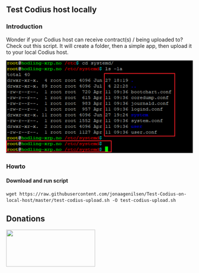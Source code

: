 ## Test Codius host locally

### Introduction
Wonder if your Codius host can receive contract(s) / being uploaded to? Check out this script. It will create a folder, then a simple app, then upload it to your local Codius host.

![screen](https://github.com/jonaagenilsen/Linux-shell-pimping/blob/master/linux_shell.png)

### Howto

#### Download and run script
`wget https://raw.githubusercontent.com/jonaagenilsen/Test-Codius-on-local-host/master/test-codius-upload.sh -O test-codius-upload.sh`

## Donations
[<img src="https://xrptipbot.nodum.io/static/tipbot%20card-min.png" data-canonical-src="https://www.xrptipbot.com/stats/user/account:jonaagenilsen/network:twitter/" width="240" height="100" />
](https://www.xrptipbot.com/stats/user/account:jonaagenilsen/network:twitter/)


